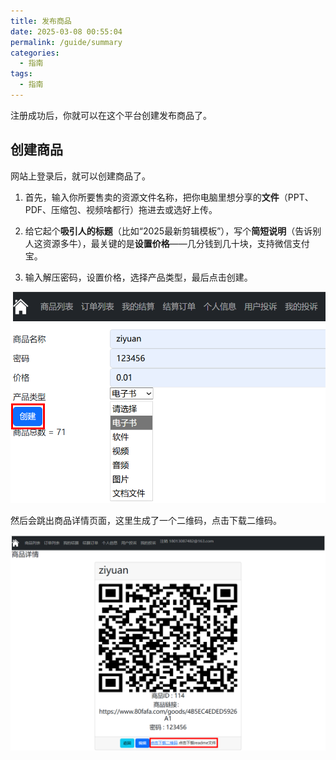```yaml
---
title: 发布商品
date: 2025-03-08 00:55:04
permalink: /guide/summary
categories:
  - 指南
tags:
  - 指南
---
```


注册成功后，你就可以在这个平台创建发布商品了。

## 创建商品

网站上登录后，就可以创建商品了。

1. 首先，输入你所要售卖的资源文件名称，把你电脑里想分享的**文件**（PPT、PDF、压缩包、视频啥都行）拖进去或选好上传。
 
2. 给它起个**吸引人的标题**（比如“2025最新剪辑模板”），写个**简短说明**（告诉别人这资源多牛），最关键的是**设置价格**——几分钱到几十块，支持微信支付宝。
 
3. 输入解压密码，设置价格，选择产品类型，最后点击创建。

![](assert/2025-08-19_115605%201.png)

然后会跳出商品详情页面，这里生成了一个二维码，点击下载二维码。

![](assert/2025-08-19_133128%201.png)


